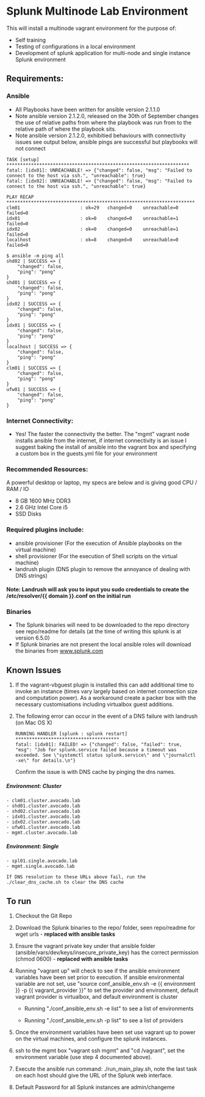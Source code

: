 # Splunk Multinode Lab Environment #

This will install a multinode vagrant environment for the purpose of:

- Self training
- Testing of configurations in a local environment
- Development of splunk application for multi-node and single instance Splunk environment

## Requirements: ##

### Ansible ###
- All Playbooks have been written for ansible version 2.1.1.0
- Note ansible version 2.1.2.0, released on the 30th of September changes the use of relative paths from where the playbook was run from to the relative path of where the playbook sits.
- Note ansible version 2.1.2.0, exhibitied behaviours with connectivity issues see output below, ansible pings are successful but playbooks will not connect

```
TASK [setup] *******************************************************************
fatal: [idx01]: UNREACHABLE! => {"changed": false, "msg": "Failed to connect to the host via ssh.", "unreachable": true}
fatal: [idx02]: UNREACHABLE! => {"changed": false, "msg": "Failed to connect to the host via ssh.", "unreachable": true}

PLAY RECAP *********************************************************************
clm01                      : ok=29   changed=0    unreachable=0    failed=0
idx01                      : ok=0    changed=0    unreachable=1    failed=0
idx02                      : ok=0    changed=0    unreachable=1    failed=0
localhost                  : ok=8    changed=0    unreachable=0    failed=0
```

```
$ ansible -m ping all
shd02 | SUCCESS => {
    "changed": false,
    "ping": "pong"
}
shd01 | SUCCESS => {
    "changed": false,
    "ping": "pong"
}
idx02 | SUCCESS => {
    "changed": false,
    "ping": "pong"
}
idx01 | SUCCESS => {
    "changed": false,
    "ping": "pong"
}
localhost | SUCCESS => {
    "changed": false,
    "ping": "pong"
}
clm01 | SUCCESS => {
    "changed": false,
    "ping": "pong"
}
ufw01 | SUCCESS => {
    "changed": false,
    "ping": "pong"
}
```

### Internet Connectivity: ###
- Yes! The faster the connectivity the better. The "mgmt" vagrant node installs ansible from the internet, if internet connectivity is an issue I suggest baking the install of ansible into the vagrant box and specifying a custom box in the guests.yml file for your environment

### Recommended Resources: ###
A powerful desktop or laptop, my specs are below and is giving good CPU / RAM / IO

- 8 GB 1600 MHz DDR3
- 2.6 GHz Intel Core i5
- SSD Disks

### Required plugins include: ###
- ansible provisioner   (For the execution of Ansible playbooks on the virtual machine)
- shell provisioner     (For the execution of Shell scripts on the virtual machine)
- landrush plugin       (DNS plugin to remove the annoyance of dealing with DNS strings)

#### __Note: Landrush will ask you to input you sudo credentials to create the /etc/resolver/{{ domain }}.conf on the initial run__ ####

### Binaries ###

- The Splunk binaries will need to be downloaded to the repo directory see repo/readme for details (at the time of writing this splunk is at version 6.5.0)
- If Splunk binaries are not present the local ansible roles will download the binaries from www.splunk.com

## Known Issues ##
1. If the vagrant-vbguest plugin is installed this can add additional time to invoke an instance (times vary largely based on internet connection size and computation power). As a workaround create a packer box with the necessary customisations including virtualbox guest additions.

2. The following error can occur in the event of a DNS failure with landrush (on Mac OS X)

    ```
    RUNNING HANDLER [splunk : splunk restart] **************************************
    fatal: [idx01]: FAILED! => {"changed": false, "failed": true, "msg": "Job for splunk.service failed because a timeout was exceeded. See \"systemctl status splunk.service\" and \"journalctl -xe\" for details.\n"}
    ```

    Confirm the issue is with DNS cache by pinging the dns names.

##### __Environment: Cluster__ #####

    - clm01.cluster.avocado.lab
    - shd01.cluster.avocado.lab
    - shd02.cluster.avocado.lab
    - idx01.cluster.avocado.lab
    - idx02.cluster.avocado.lab
    - ufw01.cluster.avocado.lab
    - mgmt.cluster.avocado.lab

##### __Environment: Single__ #####

    - spl01.single.avocado.lab
    - mgmt.single.avocado.lab

    If DNS resolution to these URLs above fail, run the ./clear_dns_cache.sh to clear the DNS cache

## To run ##

1. Checkout the Git Repo

2. Download the Splunk binaries to the repo/ folder, seen repo/readme for wget urls - __replaced with ansible tasks__

3. Ensure the vagrant private key under that ansible folder (ansible/vars/dev/keys/insecure_private_key) has the correct permission (chmod 0600) - __replaced with ansible tasks__

4. Running "vagrant up" will check to see if the ansible environment variables have been set prior to execution. If ansible environmental variable are not set, use "source conf_ansible_env.sh -e {{ environment }} -p {{ vagrant_provider }}" to set the provider and environment, default vagrant provider is virtualbox, and default environment is cluster

    - Running "./conf_ansible_env.sh -e list" to see a list of environments

    - Running "./conf_ansible_env.sh -p list" to see a list of providers

5. Once the environment variables have been set use vagrant up to power on the virtual machines, and configure the splunk instances.

6. ssh to the mgmt box "vagrant ssh mgmt" and "cd /vagrant", set the environment variable (use step 4 documented above).

7. Execute the ansible run command: ./run_main_play.sh, note the last task on each host should give the URL of the Splunk web interface.

8. Default Password for all Splunk instances are admin/changeme
